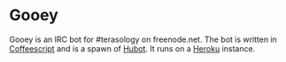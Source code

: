# Gooey

Gooey is an IRC bot for #terasology on freenode.net. The bot is written in [Coffeescript](http://coffeescript.org) and is a spawn of [Hubot](http://hubot.github.com). It runs on a [Heroku](http://heroku.com) instance.
